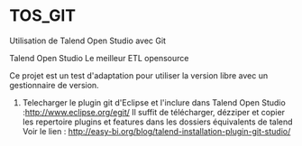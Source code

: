 # TOS_GIT
Utilisation de Talend Open Studio avec Git

Talend Open Studio
Le meilleur ETL opensource

Ce projet est un test d'adaptation pour utiliser la version libre avec un gestionnaire de version.

1. Telecharger le plugin git d'Eclipse et l'inclure dans Talend Open Studio :http://www.eclipse.org/egit/
Il suffit de télécharger, dézziper et copier les repertoire plugins et features dans les dossiers équivalents de talend
Voir le lien : http://easy-bi.org/blog/talend-installation-plugin-git-studio/

